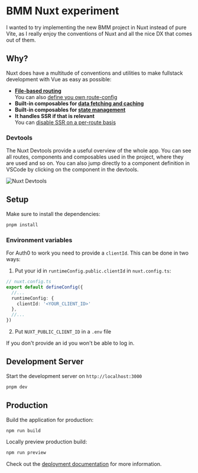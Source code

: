 # BMM Nuxt experiment

I wanted to try implementing the new BMM project in Nuxt instead of pure Vite, as I really enjoy the conventions of Nuxt and all the nice DX that comes out of them.

## Why?

Nuxt does have a multitude of conventions and utilities to make fullstack development with Vue as easy as possible:

- **[File-based routing](https://nuxt.com/docs/getting-started/routing)**  
You can also [define you own route-config](https://nuxt.com/docs/guide/going-further/custom-routing)
- **Built-in composables for [data fetching and caching](https://nuxt.com/docs/getting-started/data-fetching)**
- **Built-in composables for [state management](https://nuxt.com/docs/getting-started/state-management)**
- **It handles SSR if that is relevant**  
You can [disable SSR on a per-route basis](https://nuxt.com/docs/guide/concepts/rendering#route-rules)

### Devtools

The Nuxt Devtools provide a useful overview of the whole app. You can see all routes, components and composables used in the project, where they are used and so on. You can also jump directly to a component definition in VSCode by clicking on the component in the devtools.

![Nuxt Devtools](https://user-images.githubusercontent.com/18753964/230243188-9e4f1d45-f0fc-403d-80b7-7d44df47677a.gif)

## Setup

Make sure to install the dependencies:

```bash
pnpm install
```

### Environment variables

For Auth0 to work you need to provide a `clientId`. This can be done in two ways:
  
  1. Put your id in `runtimeConfig.public.clientId` in `nuxt.config.ts`:
  ```ts
  // nuxt.config.ts
  export default defineConfig({
    //...
    runtimeConfig: {
      clientId: '<YOUR_CLIENT_ID>'
    },
    //...
  })
  ```

  2. Put `NUXT_PUBLIC_CLIENT_ID` in a `.env` file

If you don't provide an id you won't be able to log in.

## Development Server

Start the development server on `http://localhost:3000`

```bash
pnpm dev
```

## Production

Build the application for production:

```bash
npm run build
```

Locally preview production build:

```bash
npm run preview
```

Check out the [deployment documentation](https://nuxt.com/docs/getting-started/deployment) for more information.
